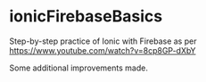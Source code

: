 # ionicFirebaseBasics
Step-by-step practice of Ionic with Firebase as per https://www.youtube.com/watch?v=8cp8GP-dXbY

Some additional improvements made. 

